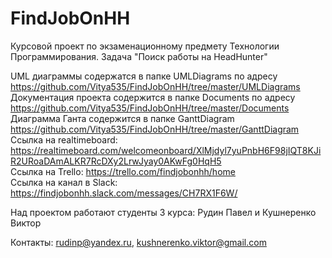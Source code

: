 # FindJobOnHH

Курсовой проект по экзаменационному предмету Технологии Программирования.
Задача "Поиск работы на HeadHunter"

UML диаграммы содержатся в папке UMLDiagrams по адресу
https://github.com/Vitya535/FindJobOnHH/tree/master/UMLDiagrams
<br />
Документация проекта содержится в папке Documents по адресу
https://github.com/Vitya535/FindJobOnHH/tree/master/Documents
<br />
Диаграмма Ганта содержится в папке GanttDiagram
<br />
https://github.com/Vitya535/FindJobOnHH/tree/master/GanttDiagram
Ссылка на realtimeboard: https://realtimeboard.com/welcomeonboard/XlMjdyl7yuPnbH6F98jIQT8KJiR2URoaDAmALKR7RcDXy2LrwJyay0AKwFg0HqH5
<br />
Ссылка на Trello: https://trello.com/findjobonhh/home
<br />
Ссылка на канал в Slack: https://findjobonhh.slack.com/messages/CH7RX1F6W/

Над проектом работают студенты 3 курса: Рудин Павел и Кушнеренко Виктор

Контакты: rudinp@yandex.ru, kushnerenko.viktor@gmail.com
